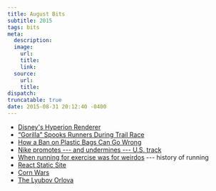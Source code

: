 ```yaml
---
title: August Bits
subtitle: 2015
tags: bits
meta:
  description:
  image:
    url:
    title:
    link:
  source:
    url:
    title:
dispatch:
truncatable: true
date: 2015-08-31 20:12:40 -0400
---
```

* [Disney's Hyperion Renderer][hyperion]
* [“Gorilla” Spooks Runners During Trail Race][gorilla]
* [How a Ban on Plastic Bags Can Go Wrong][plastic]
* [Nike promotes --- and undermines --- U.S. track][nike]
* [When running for exercise was for weirdos][running] --- history of running
* [React Static Site][react]
* [Corn Wars][corn]
* [The Lyubov Orlova][ship]


[hyperion]: http://www.disneyanimation.com/technology/innovations/hyperion]
[gorilla]: http://www.runnersworld.com/races-places/gorilla-spooks-runners-during-trail-race "The runners’ reactions made for priceless race photos."
[react]: http://braddenver.com/blog/2015/react-static-site.html
[nike]: http://www.ocregister.com/articles/nike-676683-athletes-track.html
[corn]: http://www.newrepublic.com/article/122441/corn-wars "The farm-by-farm fight between China and the United States to dominate the global food supply"
[running]: http://www.vox.com/2015/8/9/9115981/running-jogging-history
[plastic]: http://www.bloombergview.com/articles/2015-08-18/how-a-ban-on-plastic-bags-can-go-wrong
[ship]: http://www.sobify.com/the-lyubov-orlova-a-russian-cruise-ship-drifting-through-international-waters/ "A Russian Ghost Ship Drifting Through International Waters"
